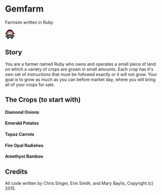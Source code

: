 # Gemfarm
Farmsim written in Ruby

![Farmer Ruby](media/images/RubyDraft_animated.gif)

## Story

You are a farmer named Ruby who owns and operates a small piece of land on which a variety of crops are grown in small amounts. Each crop has it's own set of instructions that must be followed exactly or it will not grow. Your goal is to grow as much as you can before market day, where you will bring all of your crops for sale.

## The Crops (to start with)

#### Diamond Onions

#### Emerald Potatos

#### Topaz Carrots

#### Fire Opal Radishes

#### Amethyst Bamboo

## Credits

All code written by Chris Singer, Erin Smith, and Mary Baylis, Copyright (c) 2015.